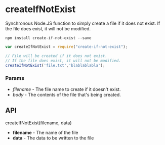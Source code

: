 # createIfNotExist
Synchronous Node.JS function to simply create a file if it does not exist. If the file does exist, it will not be modified.


```shell
npm install create-if-not-exist --save
```

```javascript
var createIfNotExist = require("create-if-not-exist");

// File will be created if it does not exist.
// If the file does exist, it will not be modified.
createIfNotExist('file.txt','blablablabla');
```

### Params 
- *filename* - The file name to create if it doesn't exist.
- *body* - The contents of the file that's being created.


## API

createIfNotExist(filename, data)
- **filename** - The name of the file
- **data** - The data to be written to the file
